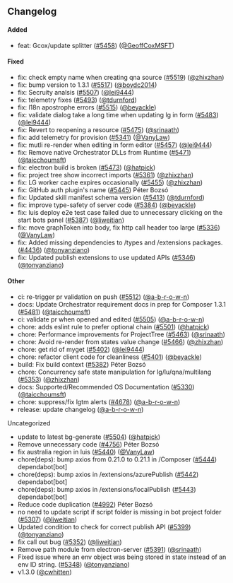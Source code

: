 ## Changelog

#### Added

- feat: Gcox/update splitter ([#5458](https://github.com/microsoft/BotFramework-Composer/pull/5458)) ([@GeoffCoxMSFT](https://github.com/GeoffCoxMSFT))

#### Fixed

- fix: check empty name when creating qna source ([#5519](https://github.com/microsoft/BotFramework-Composer/pull/5519)) ([@zhixzhan](https://github.com/zhixzhan))
- fix: bump version to 1.3.1 ([#5517](https://github.com/microsoft/BotFramework-Composer/pull/5517)) ([@boydc2014](https://github.com/boydc2014))
- fix: Secruity analsis ([#5507](https://github.com/microsoft/BotFramework-Composer/pull/5507)) ([@lei9444](https://github.com/lei9444))
- fix: telemetry fixes ([#5493](https://github.com/microsoft/BotFramework-Composer/pull/5493)) ([@tdurnford](https://github.com/tdurnford))
- fix: l18n apostrophe errors ([#5515](https://github.com/microsoft/BotFramework-Composer/pull/5515)) ([@beyackle](https://github.com/beyackle))
- fix: validate dialog take a long time when updating lg in form ([#5483](https://github.com/microsoft/BotFramework-Composer/pull/5483)) ([@lei9444](https://github.com/lei9444))
- fix: Revert to reopening a resource ([#5475](https://github.com/microsoft/BotFramework-Composer/pull/5475)) ([@srinaath](https://github.com/srinaath))
- fix: add telemetry for provision ([#5341](https://github.com/microsoft/BotFramework-Composer/pull/5341)) ([@VanyLaw](https://github.com/VanyLaw))
- fix: mutli re-render when editing in form editor ([#5457](https://github.com/microsoft/BotFramework-Composer/pull/5457)) ([@lei9444](https://github.com/lei9444))
- fix: Remove native Orchestrator DLLs from Runtime ([#5471](https://github.com/microsoft/BotFramework-Composer/pull/5471)) ([@taicchoumsft](https://github.com/taicchoumsft))
- fix: electron build is broken ([#5473](https://github.com/microsoft/BotFramework-Composer/pull/5473)) ([@hatpick](https://github.com/hatpick))
- fix: project tree show incorrect imports ([#5361](https://github.com/microsoft/BotFramework-Composer/pull/5361)) ([@zhixzhan](https://github.com/zhixzhan))
- fix: LG worker cache expires occasionally ([#5455](https://github.com/microsoft/BotFramework-Composer/pull/5455)) ([@zhixzhan](https://github.com/zhixzhan))
- fix: GitHub auth plugin's name ([#5445](https://github.com/microsoft/BotFramework-Composer/pull/5445)) Péter Bozsó
- fix: Updated skill manifest schema version ([#5413](https://github.com/microsoft/BotFramework-Composer/pull/5413)) ([@tdurnford](https://github.com/tdurnford))
- fix: improve type-safety of server code ([#5384](https://github.com/microsoft/BotFramework-Composer/pull/5384)) ([@beyackle](https://github.com/beyackle))
- fix: luis deploy e2e test case failed due to unnecessary clicking on the start bots panel ([#5387](https://github.com/microsoft/BotFramework-Composer/pull/5387)) ([@liweitian](https://github.com/liweitian))
- fix: move graphToken into body, fix http call header too large ([#5336](https://github.com/microsoft/BotFramework-Composer/pull/5336)) ([@VanyLaw](https://github.com/VanyLaw))
- fix: Added missing dependencies to /types and /extensions packages. ([#4436](https://github.com/microsoft/BotFramework-Composer/pull/4436)) ([@tonyanziano](https://github.com/tonyanziano))
- fix: Updated publish extensions to use updated APIs ([#5346](https://github.com/microsoft/BotFramework-Composer/pull/5346)) ([@tonyanziano](https://github.com/tonyanziano))

#### Other

- ci: re-trigger pr validation on push ([#5512](https://github.com/microsoft/BotFramework-Composer/pull/5512)) ([@a-b-r-o-w-n](https://github.com/a-b-r-o-w-n))
- docs: Update Orchestrator requirement docs in prep for Composer 1.3.1 ([#5481](https://github.com/microsoft/BotFramework-Composer/pull/5481)) ([@taicchoumsft](https://github.com/taicchoumsft))
- ci: validate pr when opened and edited ([#5505](https://github.com/microsoft/BotFramework-Composer/pull/5505)) ([@a-b-r-o-w-n](https://github.com/a-b-r-o-w-n))
- chore: adds eslint rule to prefer optional chain ([#5501](https://github.com/microsoft/BotFramework-Composer/pull/5501)) ([@hatpick](https://github.com/hatpick))
- chore: Performance improvements for ProjectTree ([#5463](https://github.com/microsoft/BotFramework-Composer/pull/5463)) ([@srinaath](https://github.com/srinaath))
- chore: Avoid re-render from states value change ([#5466](https://github.com/microsoft/BotFramework-Composer/pull/5466)) ([@zhixzhan](https://github.com/zhixzhan))
- chore: get rid of myget ([#5402](https://github.com/microsoft/BotFramework-Composer/pull/5402)) ([@lei9444](https://github.com/lei9444))
- chore: refactor client code for cleanliness ([#5401](https://github.com/microsoft/BotFramework-Composer/pull/5401)) ([@beyackle](https://github.com/beyackle))
- build: Fix build context ([#5382](https://github.com/microsoft/BotFramework-Composer/pull/5382)) Péter Bozsó
- chore: Concurrency safe state manipulation for lg/lu/qna/multilang ([#5353](https://github.com/microsoft/BotFramework-Composer/pull/5353)) ([@zhixzhan](https://github.com/zhixzhan))
- docs: Supported/Recommended OS Documentation ([#5330](https://github.com/microsoft/BotFramework-Composer/pull/5330)) ([@taicchoumsft](https://github.com/taicchoumsft))
- chore: suppress/fix lgtm alerts ([#4678](https://github.com/microsoft/BotFramework-Composer/pull/4678)) ([@a-b-r-o-w-n](https://github.com/a-b-r-o-w-n))
- release: update changelog ([@a-b-r-o-w-n](https://github.com/a-b-r-o-w-n))

 Uncategorized

- update to latest bg-generate ([#5504](https://github.com/microsoft/BotFramework-Composer/pull/5504)) ([@hatpick](https://github.com/hatpick))
- Remove unnecessary code ([#4756](https://github.com/microsoft/BotFramework-Composer/pull/4756)) Péter Bozsó
- fix australia region in luis ([#5440](https://github.com/microsoft/BotFramework-Composer/pull/5440)) ([@VanyLaw](https://github.com/VanyLaw))
- chore(deps): bump axios from 0.21.0 to 0.21.1 in /Composer ([#5444](https://github.com/microsoft/BotFramework-Composer/pull/5444)) dependabot[bot]
- chore(deps): bump axios in /extensions/azurePublish ([#5442](https://github.com/microsoft/BotFramework-Composer/pull/5442)) dependabot[bot]
- chore(deps): bump axios in /extensions/localPublish ([#5443](https://github.com/microsoft/BotFramework-Composer/pull/5443)) dependabot[bot]
- Reduce code duplication ([#4992](https://github.com/microsoft/BotFramework-Composer/pull/4992)) Péter Bozsó
- no need to update script if script folder is missing in bot project folder ([#5307](https://github.com/microsoft/BotFramework-Composer/pull/5307)) ([@liweitian](https://github.com/liweitian))
- Updated condition to check for correct publish API ([#5399](https://github.com/microsoft/BotFramework-Composer/pull/5399)) ([@tonyanziano](https://github.com/tonyanziano))
- fix call out bug ([#5352](https://github.com/microsoft/BotFramework-Composer/pull/5352)) ([@liweitian](https://github.com/liweitian))
- Remove path module from electron-server ([#5391](https://github.com/microsoft/BotFramework-Composer/pull/5391)) ([@srinaath](https://github.com/srinaath))
- Fixed issue where an env object was being stored in state instead of an env ID string. ([#5348](https://github.com/microsoft/BotFramework-Composer/pull/5348)) ([@tonyanziano](https://github.com/tonyanziano))
- v1.3.0 ([@cwhitten](https://github.com/cwhitten))
